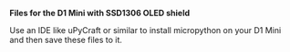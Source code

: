 <b>Files for the D1 Mini with SSD1306 OLED shield</b>

Use an IDE like uPyCraft or similar to install micropython on your D1 Mini and then save these files to it.
